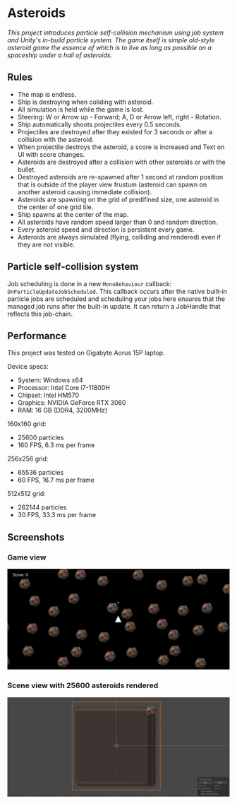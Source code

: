 # Asteroids

*This project introduces particle self-collision mechanism using job system and Unity's in-build particle system.
The game itself is simple old-style asteroid game the essence of which is to live as long as possible on a spaceship under a hail of asteroids.*

## Rules
* The map is endless.
* Ship is destroying when coliding with asteroid.
* All simulation is held while the game is lost.
* Steering: W or Arrow up - Forward; A, D or Arrow left, right - Rotation. 
* Ship automatically shoots projectiles every 0.5 seconds.
* Projectiles are destroyed after they existed for 3 seconds or after a collision with the
asteroid.
* When projectile destroys the asteroid, a score is increased and Text on UI with score changes.
* Asteroids are destroyed after a collision with other asteroids or with the bullet.
* Destroyed asteroids are re-spawned after 1 second at random position that is
outside of the player view frustum (asteroid can spawn on another asteroid causing immediate
collision).
* Asteroids are spawning on the grid of predifined size, one asteroid in the center of one grid tile.
* Ship spawns at the center of the map.
* All asteroids have random speed larger than 0 and random direction.
* Every asteroid speed and direction is persistent every game.
* Asteroids are always simulated (flying, colliding and rendered) even if they are not visible.

## Particle self-collision system
Job scheduling is done in a new `MonoBehaviour` callback: `OnParticleUpdateJobScheduled`. 
This callback occurs after the native built-in particle jobs are scheduled and scheduling your jobs here ensures that the managed job runs after the built-in update.
It can return a JobHandle that reflects this job-chain.

## Performance
This project was tested on Gigabyte Aorus 15P laptop.

Device specs:
* System: Windows x64
* Processor: Intel Core i7-11800H
* Chipset: Intel HM570
* Graphics: NVIDIA GeForce RTX 3060
* RAM: 16 GB (DDR4, 3200MHz)

160x160 grid:
* 25600 particles
* 160 FPS, 6.3 ms per frame 

256x256 grid:
* 65536 particles
* 60 FPS, 16.7 ms per frame

512x512 grid:
* 262144 particles
* 30 FPS, 33.3 ms per frame

## Screenshots

### Game view
![This is a game view](/Asteroids/Screenshots/Screenshot_Game.png "Game view")

### Scene view with 25600 asteroids rendered
![This is a scene view with 25600 asteroids rendered](/Asteroids/Screenshots/Screenshot_Scene.png "Scene view")
